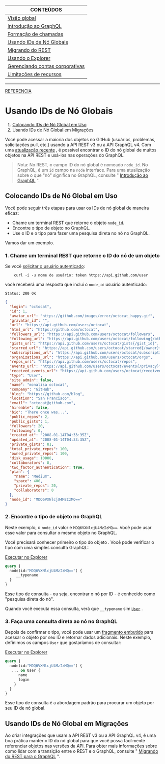 |CONTEÚDOS                                                                                                                                      |
|-----------------------------------------------------------------------------------------------------------------------------------------------|
| [Visão global](README.md)                                                                                                                                   |   
| [Introdução ao GraphQL](introduction_to_graphql.md)                     |   
| [Formação de chamadas](forming-calls-with-graphql.md)    |   
| [Usando IDs de Nó Globais](using_global_node_ids.md)                    |   
| [Migrando do REST](migrating_from_rest_to_graphql.md)                   |   
| [Usando o Explorer](using_the_explorer.md)                              |   
| [Gerenciando contas corporativas](managing-enterprise-accounts.md)      |   
| [Limitações de recursos](graphql_resource_limitations.md)               |   

------------

[REFERENCIA](https://developer.github.com/v4/guides/using-global-node-ids/)

# Usando IDs de Nó Globais
1. [Colocando IDs de Nó Global em Uso](#colocando-ids-de-nó-global-em-uso)
2. [Usando IDs de Nó Global em Migrações](#usando-ids-de-nó-global-em-migrações)

Você pode acessar a maioria dos objetos no GitHub (usuários, problemas, solicitações pull, etc.) usando a API REST v3 ou a API GraphQL v4. Com uma [atualização recente]() , é possível encontrar o ID do nó global de muitos objetos na API REST e usá-los nas operações do GraphQL.

> Nota: No REST, o campo ID do nó global é nomeado `node_id`. No GraphQL, é um `id` campo na `node` interface. Para uma atualização sobre o que "nó" significa no GraphQL, consulte " [Introdução ao GraphQL]() ".

## Colocando IDs de Nó Global em Uso
Você pode seguir três etapas para usar os IDs de nó global de maneira eficaz:

- Chame um terminal REST que retorne o objeto `node_id`.
- Encontre o tipo de objeto no GraphQL.
- Use o ID e o tipo para fazer uma pesquisa direta no nó no GraphQL.

Vamos dar um exemplo.

### 1. Chame um terminal REST que retorne o ID do nó de um objeto
Se você [solicitar o usuário autenticado]():

        curl -i -u nome de usuário: token https://api.github.com/user

você receberá uma resposta que inclui o `node_id` usuário autenticado:

```
Status: 200 OK
```
```json
{
  "login": "octocat",
  "id": 1,
  "avatar_url": "https://github.com/images/error/octocat_happy.gif",
  "gravatar_id": "",
  "url": "https://api.github.com/users/octocat",
  "html_url": "https://github.com/octocat",
  "followers_url": "https://api.github.com/users/octocat/followers",
  "following_url": "https://api.github.com/users/octocat/following{/other_user}",
  "gists_url": "https://api.github.com/users/octocat/gists{/gist_id}",
  "starred_url": "https://api.github.com/users/octocat/starred{/owner}{/repo}",
  "subscriptions_url": "https://api.github.com/users/octocat/subscriptions",
  "organizations_url": "https://api.github.com/users/octocat/orgs",
  "repos_url": "https://api.github.com/users/octocat/repos",
  "events_url": "https://api.github.com/users/octocat/events{/privacy}",
  "received_events_url": "https://api.github.com/users/octocat/received_events",
  "type": "User",
  "site_admin": false,
  "name": "monalisa octocat",
  "company": "GitHub",
  "blog": "https://github.com/blog",
  "location": "San Francisco",
  "email": "octocat@github.com",
  "hireable": false,
  "bio": "There once was...",
  "public_repos": 2,
  "public_gists": 1,
  "followers": 20,
  "following": 0,
  "created_at": "2008-01-14T04:33:35Z",
  "updated_at": "2008-01-14T04:33:35Z",
  "private_gists": 81,
  "total_private_repos": 100,
  "owned_private_repos": 100,
  "disk_usage": 10000,
  "collaborators": 8,
  "two_factor_authentication": true,
  "plan": {
    "name": "Medium",
    "space": 400,
    "private_repos": 20,
    "collaborators": 0
  },
  "node_id": "MDQ6VXNlcjU4MzIzMQ=="
}
```

### 2. Encontre o tipo de objeto no GraphQL
Neste exemplo, o `node_id` valor é `MDQ6VXNlcjU4MzIzMQ==`. Você pode usar esse valor para consultar o mesmo objeto no GraphQL.

Você precisará conhecer primeiro o tipo do objeto . Você pode verificar o tipo com uma simples consulta GraphQL:

[Executar no Explorer]()

```graphql
query {
  node(id:"MDQ6VXNlcjU4MzIzMQ==") {
     __typename
  }
}
```

Esse tipo de consulta - ou seja, encontrar o nó por ID - é conhecido como "pesquisa direta do nó".

Quando você executa essa consulta, verá que `__typename` sim [`User`]() .

### 3. Faça uma consulta direta ao nó no GraphQL
Depois de confirmar o tipo, você pode usar um [fragmento embutido]() para acessar o objeto por seu ID e retornar dados adicionais. Neste exemplo, definimos os campos `User` que gostaríamos de consultar:

[Executar no Explorer]()

```graphql
query {
  node(id:"MDQ6VXNlcjU4MzIzMQ==") {
   ... on User {
      name
      login
    }
  }
}
```

Esse tipo de consulta é a abordagem padrão para procurar um objeto por seu ID de nó global.

## Usando IDs de Nó Global em Migrações
Ao criar integrações que usam a API REST v3 ou a API GraphQL v4, é uma boa prática manter o ID do nó global para que você possa facilmente referenciar objetos nas versões da API. Para obter mais informações sobre como lidar com a transição entre o REST e o GraphQL, consulte " [Migrando do REST para o GraphQL]() ".

